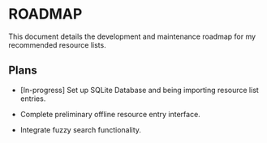 # ROADMAP

This document details the development and maintenance roadmap for my
recommended resource lists.

## Plans

* [In-progress] Set up SQLite Database and being importing resource list entries.

* Complete preliminary offline resource entry interface.

* Integrate fuzzy search functionality.

